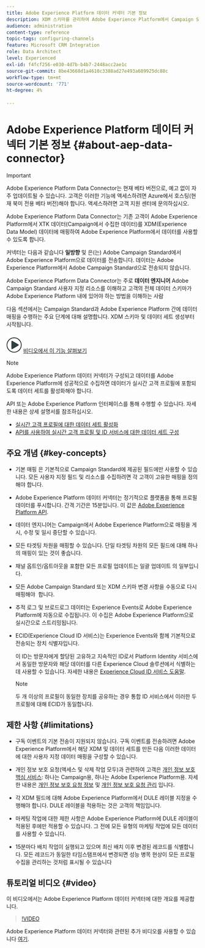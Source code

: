```yaml
---
title: Adobe Experience Platform 데이터 커넥터 기본 정보
description: XDM 스키마를 관리하여 Adobe Experience Platform에서 Campaign Standard 데이터를 사용할 수 있도록 합니다.
audience: administration
content-type: reference
topic-tags: configuring-channels
feature: Microsoft CRM Integration
role: Data Architect
level: Experienced
exl-id: f4fcf256-e030-4d7b-b4b7-2448acc2ae1c
source-git-commit: 8be43668d1a4610c3388ad27e493a689925dc88c
workflow-type: tm+mt
source-wordcount: '771'
ht-degree: 4%

---
```


# Adobe Experience Platform 데이터 커넥터 기본 정보 {#about-aep-data-connector}

>[!IMPORTANT]
>
>Adobe Experience Platform Data Connector는 현재 베타 버전으로, 예고 없이 자주 업데이트될 수 있습니다. 고객은 이러한 기능에 액세스하려면 Azure에서 호스팅(현재 북미 전용 베타 버전)해야 합니다. 액세스하려면 고객 지원 센터에 문의하십시오.

Adobe Experience Platform Data Connector는 기존 고객이 Adobe Experience Platform에서 XTK 데이터(Campaign에서 수집한 데이터)를 XDM(Experience Data Model) 데이터에 매핑하여 Adobe Experience Platform에서 데이터를 사용할 수 있도록 합니다.

커넥터는 다음과 같습니다 **일방향** 및 은(는) Adobe Campaign Standard에서 Adobe Experience Platform으로 데이터를 전송합니다. 데이터는 Adobe Experience Platform에서 Adobe Campaign Standard으로 전송되지 않습니다.

Adobe Experience Platform Data Connector는 주로 **데이터 엔지니어** Adobe Campaign Standard 사용자 지정 리소스를 이해하고 고객의 전체 데이터 스키마가 Adobe Experience Platform 내에 있어야 하는 방법을 이해하는 사람

다음 섹션에서는 Campaign Standard과 Adobe Experience Platform 간에 데이터 매핑을 수행하는 주요 단계에 대해 설명합니다. XDM 스키마 및 데이터 세트 생성부터 시작됩니다.

![](assets/do-not-localize/how-to-video.png) [비디오에서 이 기능 살펴보기](#video)

>[!NOTE]
>Adobe Experience Platform 데이터 커넥터가 구성되고 데이터를 Adobe Experience Platform에 성공적으로 수집하면 데이터가 실시간 고객 프로필에 포함되도록 데이터 세트를 활성화해야 합니다.
>
>API 또는 Adobe Experience Platform 인터페이스를 통해 수행할 수 있습니다. 자세한 내용은 상세 설명서를 참조하십시오.
>
>* [실시간 고객 프로필에 대한 데이터 세트 활성화](https://experienceleague.adobe.com/docs/experience-platform/rtcdp/datasets/dataset.html)
>* [API를 사용하여 실시간 고객 프로필 및 ID 서비스에 대한 데이터 세트 구성](https://experienceleague.adobe.com/docs/experience-platform/catalog/api/getting-started.html)


## 주요 개념 {#key-concepts}

* 기본 매핑 은 기본적으로 Campaign Standard에 제공된 필드에만 사용할 수 있습니다. 모든 사용자 지정 필드 및 리소스를 수집하려면 각 고객이 고유한 매핑을 정의해야 합니다.

* Adobe Experience Platform 데이터 커넥터는 정기적으로 플랫폼을 통해 프로필 데이터를 푸시합니다&#x200B;. 간격 기간은 15분입니다. 이 값은 [Adobe Experience Platform API](https://experienceleague.adobe.com/docs/experience-platform/ingestion/home.html).

* 데이터 엔지니어는 Campaign에서 Adobe Experience Platform으로 매핑을 게시, 수정 및 일시 중단할 수 있습니다.

* 모든 타겟팅 차원을 매핑할 수 있습니다. 단일 타겟팅 차원의 모든 필드에 대해 하나의 매핑이 있는 것이 좋습니다.

* 채널 옵트인/옵트아웃을 포함한 모든 프로필 업데이트는 일괄 업데이트 의 일부입니다.

* 모든 Adobe Campaign Standard 또는 XDM 스키마 변경 사항을 수동으로 다시 매핑해야 &#x200B; 합니다.

* 추적 로그 및 브로드로그 데이터는 Experience Events로 Adobe Experience Platform에 자동으로 수집됩니다. 이 수집은 Adobe Experience Platform으로 실시간으로 스트리밍됩니다.

* ECID(Experience Cloud ID 서비스)는 Experience Events와 함께 기본적으로 전송되는 장치 식별자입니다.

   이 ID는 방문자에게 할당된 고유하고 지속적인 ID로서 Platform Identity 서비스에서 동일한 방문자와 해당 데이터를 다른 Experience Cloud 솔루션에서 식별하는 데 사용할 수 있습니다. 자세한 내용은 [Experience Cloud ID 서비스 도움말](https://experienceleague.adobe.com/docs/id-service/using/home.html).

   >[!NOTE]
   >
   >두 개 이상의 프로필이 동일한 장치를 공유하는 경우 통합 ID 서비스에서 이러한 두 프로필에 대해 ECID가 동일합니다.

## 제한 사항 {#limitations}

* 구독 이벤트의 기본 전송이 지원되지 않습니다. 구독 이벤트를 전송하려면 Adobe Experience Platform에서 해당 XDM 및 데이터 세트를 만든 다음 이러한 데이터에 대한 사용자 지정 데이터 매핑을 구성할 수 있습니다.

* 개인 정보 보호 요청(액세스 및 삭제 작업 모두)과 관련하여 고객은 [개인 정보 보호 핵심 서비스](https://experienceleague.adobe.com/docs/experience-platform/privacy/home.html#how-to-use-privacy-service-to-manage-privacy-job-requests): 하나는 Campaign용, 하나는 Adobe Experience Platform용. 자세한 내용은 [개인 정보 보호 요청 정보](https://experienceleague.adobe.com/docs/campaign-standard/using/getting-started/privacy/privacy-requests.html?lang=ko#getting-started) 및 [개인 정보 보호 요청 관리](https://helpx.adobe.com/kr/campaign/kb/acs-privacy.html#ManagingPrivacyRequests) 입니다.

* 각 XDM 필드에 대해 Adobe Experience Platform에서 DULE 레이블 지정을 수행해야 합니다. DULE 레이블을 적용하는 것은 고객의 책임입니다.

* 마케팅 작업에 대한 제한 사항은 Adobe Experience Platform에 DULE 레이블이 적용된 후에만 적용할 수 있습니다. 그 전에 모든 유형의 마케팅 작업에 모든 데이터를 사용할 수 있습니다.

* 15분마다 배치 작업이 실행되고 있으며 최신 배치 이후 변경된 레코드를 식별합니다. 모든 레코드가 동일한 타임스탬프에서 변경되면 성능 병목 현상이 모든 프로필 수집을 관리하는 것처럼 표시될 수 있습니다

## 튜토리얼 비디오 {#video}

이 비디오에서는 Adobe Experience Platform 데이터 커넥터에 대한 개요를 제공합니다.

>[!VIDEO](https://video.tv.adobe.com/v/27304?quality=12&captions=eng)

Adobe Experience Platform 데이터 커넥터와 관련된 추가 비디오를 사용할 수 있습니다 [여기](https://experienceleague.adobe.com/docs/campaign-learn/campaign-standard-tutorials/administrating/adobe-experience-platform-data-connector/understanding-the-adobe-experience-platform-data-connector.html).

